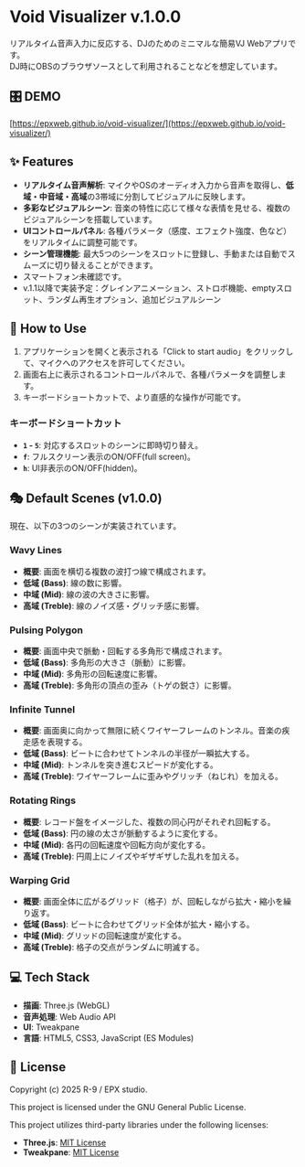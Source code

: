 # Void Visualizer v.1.0.0

リアルタイム音声入力に反応する、DJのためのミニマルな簡易VJ Webアプリです。  
DJ時にOBSのブラウザソースとして利用されることなどを想定しています。

## 🎛️ DEMO
[https://epxweb.github.io/void-visualizer/](https://epxweb.github.io/void-visualizer/)

## ✨ Features

-   **リアルタイム音声解析**: マイクやOSのオーディオ入力から音声を取得し、**低域・中音域・高域**の3帯域に分割してビジュアルに反映します。
-   **多彩なビジュアルシーン**: 音楽の特性に応じて様々な表情を見せる、複数のビジュアルシーンを搭載しています。
-   **UIコントロールパネル**: 各種パラメータ（感度、エフェクト強度、色など）をリアルタイムに調整可能です。
-   **シーン管理機能**: 最大5つのシーンをスロットに登録し、手動または自動でスムーズに切り替えることができます。
-   スマートフォン未確認です。
-   v.1.1以降で実装予定：グレインアニメーション、ストロボ機能、emptyスロット、ランダム再生オプション、追加ビジュアルシーン

## 🚀 How to Use

1.  アプリケーションを開くと表示される「Click to start audio」をクリックして、マイクへのアクセスを許可してください。
2.  画面右上に表示されるコントロールパネルで、各種パラメータを調整します。
3.  キーボードショートカットで、より直感的な操作が可能です。

### キーボードショートカット

-   **`1` - `5`**: 対応するスロットのシーンに即時切り替え。
-   **`f`**: フルスクリーン表示のON/OFF(full screen)。
-   **`h`**: UI非表示のON/OFF(hidden)。

## 🎭 Default Scenes (v1.0.0)

現在、以下の3つのシーンが実装されています。

### Wavy Lines
-   **概要**: 画面を横切る複数の波打つ線で構成されます。
-   **低域 (Bass)**: 線の数に影響。
-   **中域 (Mid)**: 線の波の大きさに影響。
-   **高域 (Treble)**: 線のノイズ感・グリッチ感に影響。

### Pulsing Polygon
-   **概要**: 画面中央で脈動・回転する多角形で構成されます。
-   **低域 (Bass)**: 多角形の大きさ（脈動）に影響。
-   **中域 (Mid)**: 多角形の回転速度に影響。
-   **高域 (Treble)**: 多角形の頂点の歪み（トゲの鋭さ）に影響。

### Infinite Tunnel
- **概要**: 画面奥に向かって無限に続くワイヤーフレームのトンネル。音楽の疾走感を表現する。
- **低域 (Bass)**: ビートに合わせてトンネルの半径が一瞬拡大する。
- **中域 (Mid)**: トンネルを突き進むスピードが変化する。
- **高域 (Treble)**: ワイヤーフレームに歪みやグリッチ（ねじれ）を加える。

### Rotating Rings
- **概要**: レコード盤をイメージした、複数の同心円がそれぞれ回転する。
- **低域 (Bass)**: 円の線の太さが脈動するように変化する。
- **中域 (Mid)**: 各円の回転速度や回転方向が変化する。
- **高域 (Treble)**: 円周上にノイズやギザギザした乱れを加える。

### Warping Grid
- **概要**: 画面全体に広がるグリッド（格子）が、回転しながら拡大・縮小を繰り返す。
- **低域 (Bass)**: ビートに合わせてグリッド全体が拡大・縮小する。
- **中域 (Mid)**: グリッドの回転速度が変化する。
- **高域 (Treble)**: 格子の交点がランダムに明滅する。

## 💻 Tech Stack

-   **描画**: Three.js (WebGL)
-   **音声処理**: Web Audio API
-   **UI**: Tweakpane
-   **言語**: HTML5, CSS3, JavaScript (ES Modules)

## 📄 License

Copyright (c) 2025 R-9 / EPX studio.

This project is licensed under the GNU General Public License.

This project utilizes third-party libraries under the following licenses:

-   **Three.js**: [MIT License](https://github.com/mrdoob/three.js/blob/dev/LICENSE)
-   **Tweakpane**: [MIT License](https://github.com/cocopon/tweakpane/blob/master/LICENSE)
